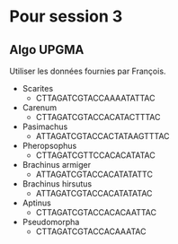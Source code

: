 # Pour session 3

## Algo UPGMA

Utiliser les données fournies par François.

* Scarites
  * CTTAGATCGTACCAAAATATTAC
* Carenum
  * CTTAGATCGTACCACATACTTTAC
* Pasimachus
  * ATTAGATCGTACCACTATAAGTTTAC
* Pheropsophus
  * CTTAGATCGTTCCACACATATAC
* Brachinus armiger
  * ATTAGATCGTACCACATATATTC
* Brachinus hirsutus
  * ATTAGATCGTACCACATATATAC
* Aptinus
  * CTTAGATCGTACCACACAATTAC
* Pseudomorpha
  * CTTAGATCGTACCACAAATAC